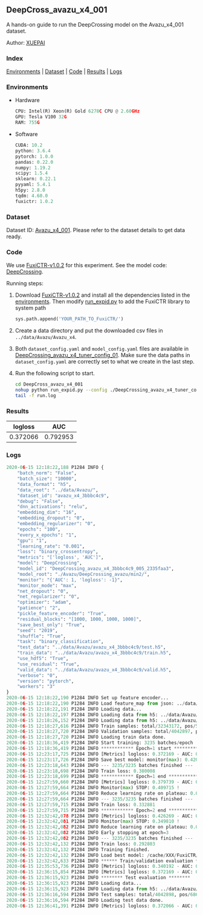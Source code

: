 ## DeepCross_avazu_x4_001

A hands-on guide to run the DeepCrossing model on the Avazu_x4_001 dataset.

Author: [XUEPAI](https://github.com/xue-pai)

### Index
[Environments](#Environments) | [Dataset](#Dataset) | [Code](#Code) | [Results](#Results) | [Logs](#Logs)

### Environments
+ Hardware

  ```python
  CPU: Intel(R) Xeon(R) Gold 6278C CPU @ 2.60GHz
  GPU: Tesla V100 32G
  RAM: 755G

  ```

+ Software

  ```python
  CUDA: 10.2
  python: 3.6.4
  pytorch: 1.0.0
  pandas: 0.22.0
  numpy: 1.19.2
  scipy: 1.5.4
  sklearn: 0.22.1
  pyyaml: 5.4.1
  h5py: 2.8.0
  tqdm: 4.60.0
  fuxictr: 1.0.2
  ```

### Dataset
Dataset ID: [Avazu_x4_001](https://github.com/openbenchmark/BARS/blob/master/ctr_prediction/datasets/Avazu/README.md#Avazu_x4_001). Please refer to the dataset details to get data ready.

### Code

We use [FuxiCTR-v1.0.2](https://github.com/xue-pai/FuxiCTR/tree/v1.0.2) for this experiment. See the model code: [DeepCrossing](https://github.com/xue-pai/FuxiCTR/blob/v1.0.2/fuxictr/pytorch/models/DeepCrossing.py).

Running steps:

1. Download [FuxiCTR-v1.0.2](https://github.com/xue-pai/FuxiCTR/archive/refs/tags/v1.0.2.zip) and install all the dependencies listed in the [environments](#environments). Then modify [run_expid.py](./run_expid.py#L5) to add the FuxiCTR library to system path
    
    ```python
    sys.path.append('YOUR_PATH_TO_FuxiCTR/')
    ```

2. Create a data directory and put the downloaded csv files in `../data/Avazu/Avazu_x4`.

3. Both `dataset_config.yaml` and `model_config.yaml` files are available in [DeepCrossing_avazu_x4_tuner_config_01](./DeepCrossing_avazu_x4_tuner_config_01). Make sure the data paths in `dataset_config.yaml` are correctly set to what we create in the last step.

4. Run the following script to start.

    ```bash
    cd DeepCross_avazu_x4_001
    nohup python run_expid.py --config ./DeepCrossing_avazu_x4_tuner_config_01 --expid DeepCrossing_avazu_x4_005_a6cf8324 --gpu 0 > run.log &
    tail -f run.log
    ```

### Results

| logloss | AUC  |
|:--------------------:|:--------------------:|
| 0.372066 | 0.792953  |


### Logs
```python
2020-06-15 12:18:22,188 P1284 INFO {
    "batch_norm": "False",
    "batch_size": "10000",
    "data_format": "h5",
    "data_root": "../data/Avazu/",
    "dataset_id": "avazu_x4_3bbbc4c9",
    "debug": "False",
    "dnn_activations": "relu",
    "embedding_dim": "16",
    "embedding_dropout": "0",
    "embedding_regularizer": "0",
    "epochs": "100",
    "every_x_epochs": "1",
    "gpu": "1",
    "learning_rate": "0.001",
    "loss": "binary_crossentropy",
    "metrics": "['logloss', 'AUC']",
    "model": "DeepCrossing",
    "model_id": "DeepCrossing_avazu_x4_3bbbc4c9_005_2335faa3",
    "model_root": "./Avazu/DeepCrossing_avazu/min2/",
    "monitor": "{'AUC': 1, 'logloss': -1}",
    "monitor_mode": "max",
    "net_dropout": "0",
    "net_regularizer": "0",
    "optimizer": "adam",
    "patience": "2",
    "pickle_feature_encoder": "True",
    "residual_blocks": "[1000, 1000, 1000, 1000]",
    "save_best_only": "True",
    "seed": "2019",
    "shuffle": "True",
    "task": "binary_classification",
    "test_data": "../data/Avazu/avazu_x4_3bbbc4c9/test.h5",
    "train_data": "../data/Avazu/avazu_x4_3bbbc4c9/train.h5",
    "use_hdf5": "True",
    "use_residual": "True",
    "valid_data": "../data/Avazu/avazu_x4_3bbbc4c9/valid.h5",
    "verbose": "0",
    "version": "pytorch",
    "workers": "3"
}
2020-06-15 12:18:22,190 P1284 INFO Set up feature encoder...
2020-06-15 12:18:22,190 P1284 INFO Load feature_map from json: ../data/Avazu/avazu_x4_3bbbc4c9/feature_map.json
2020-06-15 12:18:22,191 P1284 INFO Loading data...
2020-06-15 12:18:22,197 P1284 INFO Loading data from h5: ../data/Avazu/avazu_x4_3bbbc4c9/train.h5
2020-06-15 12:18:26,152 P1284 INFO Loading data from h5: ../data/Avazu/avazu_x4_3bbbc4c9/valid.h5
2020-06-15 12:18:27,616 P1284 INFO Train samples: total/32343172, pos/5492052, neg/26851120, ratio/16.98%
2020-06-15 12:18:27,720 P1284 INFO Validation samples: total/4042897, pos/686507, neg/3356390, ratio/16.98%
2020-06-15 12:18:27,720 P1284 INFO Loading train data done.
2020-06-15 12:18:36,419 P1284 INFO Start training: 3235 batches/epoch
2020-06-15 12:18:36,419 P1284 INFO ************ Epoch=1 start ************
2020-06-15 12:23:17,725 P1284 INFO [Metrics] logloss: 0.372169 - AUC: 0.792766
2020-06-15 12:23:17,726 P1284 INFO Save best model: monitor(max): 0.420597
2020-06-15 12:23:18,643 P1284 INFO --- 3235/3235 batches finished ---
2020-06-15 12:23:18,698 P1284 INFO Train loss: 0.380008
2020-06-15 12:23:18,699 P1284 INFO ************ Epoch=1 end ************
2020-06-15 12:27:59,660 P1284 INFO [Metrics] logloss: 0.379739 - AUC: 0.789453
2020-06-15 12:27:59,664 P1284 INFO Monitor(max) STOP: 0.409715 !
2020-06-15 12:27:59,664 P1284 INFO Reduce learning rate on plateau: 0.000100
2020-06-15 12:27:59,664 P1284 INFO --- 3235/3235 batches finished ---
2020-06-15 12:27:59,715 P1284 INFO Train loss: 0.332881
2020-06-15 12:27:59,715 P1284 INFO ************ Epoch=2 end ************
2020-06-15 12:32:42,078 P1284 INFO [Metrics] logloss: 0.426269 - AUC: 0.776080
2020-06-15 12:32:42,081 P1284 INFO Monitor(max) STOP: 0.349810 !
2020-06-15 12:32:42,082 P1284 INFO Reduce learning rate on plateau: 0.000010
2020-06-15 12:32:42,082 P1284 INFO Early stopping at epoch=3
2020-06-15 12:32:42,082 P1284 INFO --- 3235/3235 batches finished ---
2020-06-15 12:32:42,132 P1284 INFO Train loss: 0.292803
2020-06-15 12:32:42,132 P1284 INFO Training finished.
2020-06-15 12:32:42,132 P1284 INFO Load best model: /cache/XXX/FuxiCTR/benchmarks/Avazu/DeepCrossing_avazu/min2/avazu_x4_3bbbc4c9/DeepCrossing_avazu_x4_3bbbc4c9_005_2335faa3_model.ckpt
2020-06-15 12:32:42,633 P1284 INFO ****** Train/validation evaluation ******
2020-06-15 12:35:53,736 P1284 INFO [Metrics] logloss: 0.340192 - AUC: 0.844455
2020-06-15 12:36:15,854 P1284 INFO [Metrics] logloss: 0.372169 - AUC: 0.792766
2020-06-15 12:36:15,923 P1284 INFO ******** Test evaluation ********
2020-06-15 12:36:15,923 P1284 INFO Loading data...
2020-06-15 12:36:15,923 P1284 INFO Loading data from h5: ../data/Avazu/avazu_x4_3bbbc4c9/test.h5
2020-06-15 12:36:16,594 P1284 INFO Test samples: total/4042898, pos/686507, neg/3356391, ratio/16.98%
2020-06-15 12:36:16,594 P1284 INFO Loading test data done.
2020-06-15 12:36:41,391 P1284 INFO [Metrics] logloss: 0.372066 - AUC: 0.792953

```
